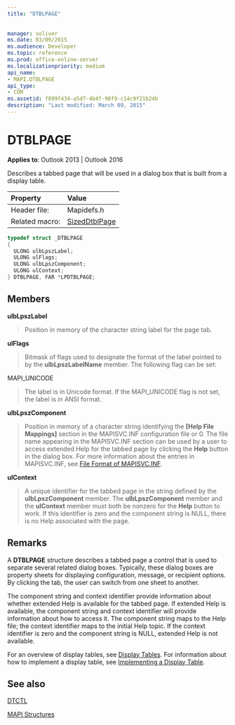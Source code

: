 ```yaml
---
title: "DTBLPAGE"
 
 
manager: soliver
ms.date: 03/09/2015
ms.audience: Developer
ms.topic: reference
ms.prod: office-online-server
ms.localizationpriority: medium
api_name:
- MAPI.DTBLPAGE
api_type:
- COM
ms.assetid: f899f434-a5d7-4b4f-98f9-c14c9f21b24b
description: "Last modified: March 09, 2015"
---
```


# DTBLPAGE

  
  
**Applies to**: Outlook 2013 | Outlook 2016 
  
Describes a tabbed page that will be used in a dialog box that is built from a display table. 
  
|Property |Value |
|:-----|:-----|
|Header file:  <br/> |Mapidefs.h  <br/> |
|Related macro:  <br/> |[SizedDtblPage](sizeddtblpage.md) <br/> |
   
```cpp
typedef struct _DTBLPAGE
{
  ULONG ulbLpszLabel;
  ULONG ulFlags;
  ULONG ulbLpszComponent;
  ULONG ulContext;
} DTBLPAGE, FAR *LPDTBLPAGE;

```

## Members

 **ulbLpszLabel**
  
> Position in memory of the character string label for the page tab.
    
 **ulFlags**
  
> Bitmask of flags used to designate the format of the label pointed to by the **ulbLpszLabelName** member. The following flag can be set: 
    
MAPI_UNICODE 
  
> The label is in Unicode format. If the MAPI_UNICODE flag is not set, the label is in ANSI format.
    
 **ulbLpszComponent**
  
> Position in memory of a character string identifying the **[Help File Mappings]** section in the MAPISVC.INF configuration file or 0. The file name appearing in the MAPISVC.INF section can be used by a user to access extended Help for the tabbed page by clicking the **Help** button in the dialog box. For more information about the entries in MAPISVC.INF, see [File Format of MAPISVC.INF](file-format-of-mapisvc-inf.md).
    
 **ulContext**
  
> A unique identifier for the tabbed page in the string defined by the **ulbLpszComponent** member. The **ulbLpszComponent** member and the **ulContext** member must both be nonzero for the **Help** button to work. If this identifier is zero and the component string is NULL, there is no Help associated with the page. 
    
## Remarks

A **DTBLPAGE** structure describes a tabbed page a control that is used to separate several related dialog boxes. Typically, these dialog boxes are property sheets for displaying configuration, message, or recipient options. By clicking the tab, the user can switch from one sheet to another. 
  
The component string and context identifier provide information about whether extended Help is available for the tabbed page. If extended Help is available, the component string and context identifier will provide information about how to access it. The component string maps to the Help file; the context identifier maps to the initial Help topic. If the context identifier is zero and the component string is NULL, extended Help is not available.
  
For an overview of display tables, see [Display Tables](display-tables.md). For information about how to implement a display table, see [Implementing a Display Table](display-table-implementation.md).
  
## See also



[DTCTL](dtctl.md)


[MAPI Structures](mapi-structures.md)

